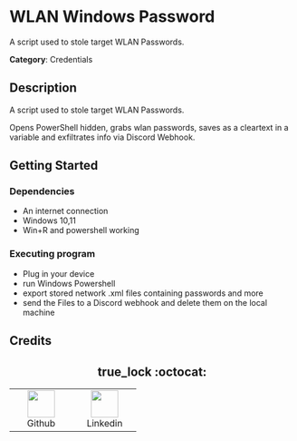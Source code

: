 # WLAN Windows Password

A script used to stole target WLAN Passwords.

**Category**: Credentials

## Description

A script used to stole target WLAN Passwords.

Opens PowerShell hidden, grabs wlan passwords, saves as a cleartext in a variable and exfiltrates info via Discord Webhook.

## Getting Started

### Dependencies

* An internet connection
* Windows 10,11
* Win+R and powershell working

### Executing program

* Plug in your device
* run Windows Powershell
* export stored network .xml files containing passwords and more
* send the Files to a Discord webhook and delete them on the local machine

## Credits

<h2 align="center"> true_lock :octocat: </h2>
<div align=center>
<table>
  <tr>
    <td align="center" width="96">
      <a href="https://github.com/truelockmc/">
        <img src=https://github.com/aleff-github/aleff-github/blob/main/img/github.png?raw=true width="48" height="48" />
      </a>
      <br>Github
    </td>
    <td align="center" width="96">
      <a href="https://www.linkedin.com/in/alessandro-greco-aka-aleff/">
        <img src=https://github.com/aleff-github/aleff-github/blob/main/img/linkedin.png?raw=true width="48" height="48" />
      </a>
      <br>Linkedin
    </td>
  </tr>
</table>
</div>
